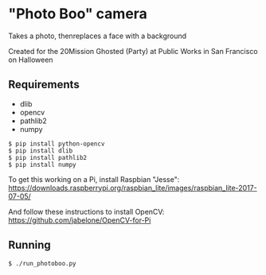 # "Photo Boo" camera
Takes a photo, thenreplaces a face with a background

Created for the 20Mission Ghosted (Party) at Public Works in San Francisco on Halloween

## Requirements
- dlib
- opencv
- pathlib2
- numpy


```
$ pip install python-opencv
$ pip install dlib
$ pip install pathlib2
$ pip install numpy
```

To get this working on a Pi, install Raspbian "Jesse":
https://downloads.raspberrypi.org/raspbian_lite/images/raspbian_lite-2017-07-05/

And follow these instructions to install OpenCV:
https://github.com/jabelone/OpenCV-for-Pi

## Running

```
$ ./run_photoboo.py
```
